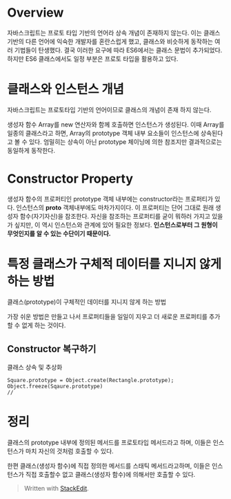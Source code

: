 # Overview

자바스크립트는 프로토 타입 기반의 언어라 상속 개념이 존재하지 않는다. 이는 클래스 기반의 다른 언어에 익숙한 개발자를 혼란스럽게 했고, 클래스와 비슷하게 동작하는 여러 기법들이 탄생했다. 
결국 이러한 요구에 따라 ES6에서는 클래스 문법이 추가되었다. 하지만 ES6 클래스에서도 일정 부분은 프로토 타입을 활용하고 있다.


# 클래스와 인스턴스 개념

자바스크립트는 프로토타입 기반의 언어이므로 클래스의  개념이 존재 하지 않는다. 

생성자 함수 Array를 new 연산자와 함께 호출하면 인스턴스가 생성된다. 이때 Array를 일종의 클래스라고 하면, Array의 prototype 객체 내부 요소들이 인스턴스에 상속된다고 볼 수 있다. 엄밀히는 상속이 아닌 prototype 체이닝에 의한 참조지만 결과적으로는 동일하게 동작한다. 

# Constructor Property

생성자 함수의 프로퍼티인 prototype 객체 내부에는 constructor라는 프로퍼티가 있다. 인스턴스의 __proto__ 객체내부에도 마차가지이다. 이 프로퍼티는 단어 그대로 원래 생성자 함수(자기자신)을 참조한다. 자신을 참조하는 프로퍼티를 굳이 뭐하러 가지고 있을가 싶지만, 이 역시 인스턴스와 관계에 있어 필요한 정보다. **인스턴스로부터 그 원형이 무엇인지를 알 수 있는 수단이기 때문이다.**

# 특정 클래스가 구체적 데이터를 지니지 않게 하는 방법

클래스(prototype)이 구체적인 데이터를 지니지 않게 하는 방법

가장 쉬운 방법은 만들고 나서 프로퍼티들을 일일이 지우고 더 새로운 프로퍼티를 추가할 수 없게 하는 것이다. 

## Constructor 복구하기

클래스 상속 및 추상화
```
Square.prototype = Object.create(Rectangle.prototype);
Object.freeze(Sqaure.prototype)
//
```

# 정리 

클래스의 prototype 내부에 정의된 메서드를 프로토타입 메서드라고 하며, 이들은 인스턴스가 마치 자신의 것처럼 호출할 수 있다. 

한편 클래스(생성자 함수)에 직접 정의한 메서드를 스태틱 메서드라고하며, 이들은 인스턴스가 직접 호출할수 없고 클래스(생성자 함수)에 의해서만 호출할 수 있다. 



> Written with [StackEdit](https://stackedit.io/).
<!--stackedit_data:
eyJoaXN0b3J5IjpbLTk0MzM4MDQxOCwtMTAxNDc3ODU1NSwtNj
UxMjI2MjYzLC0xNzUwODA2ODM5LDE4NDA5NzkxNTJdfQ==
-->